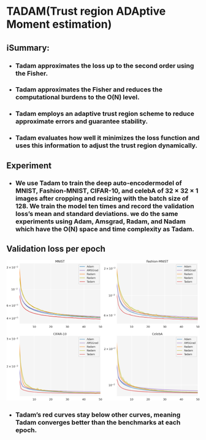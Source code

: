 # TADAM(Trust region ADAptive Moment estimation)


## ℹ️Summary:

- ### Tadam approximates the loss up to the second order using the Fisher.

- ### Tadam approximates the Fisher and reduces the computational burdens to the O(N) level.

- ### Tadam employs an adaptive trust region scheme to reduce approximate errors and guarantee stability. 

- ### Tadam evaluates how well it minimizes the loss function and uses this information to adjust the trust region dynamically.

## Experiment

- ### We use Tadam to train the deep auto-encodermodel of MNIST, Fashion-MNIST, CIFAR-10, and celebA of 32 × 32 × 1 images after cropping and resizing with the batch size of 128. We train the model ten times and record the validation loss’s mean and standard deviations. we do the same experiments using Adam, Amsgrad, Radam, and Nadam which have the O(N) space and time complexity as Tadam.

## Validation loss per epoch

![L2 loss per epoch](/images/loss_mse_step.png)

- ### Tadam’s red curves stay below other curves, meaning Tadam converges better than the benchmarks at each epoch.
